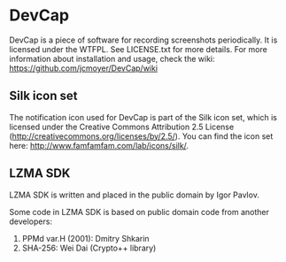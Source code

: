 ﻿# DevCap
DevCap is a piece of software for recording screenshots periodically. It is
licensed under the WTFPL. See LICENSE.txt for more details. For more
information about installation and usage, check the wiki:
https://github.com/jcmoyer/DevCap/wiki

## Silk icon set
The notification icon used for DevCap is part of the Silk icon set, which is
licensed under the Creative Commons Attribution 2.5 License
(http://creativecommons.org/licenses/by/2.5/). You can find the icon set here:
http://www.famfamfam.com/lab/icons/silk/.

## LZMA SDK

LZMA SDK is written and placed in the public domain by Igor Pavlov.

Some code in LZMA SDK is based on public domain code from another developers:
  1) PPMd var.H (2001): Dmitry Shkarin
  2) SHA-256: Wei Dai (Crypto++ library)